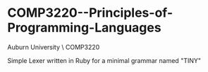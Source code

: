 # COMP3220--Principles-of-Programming-Languages
Auburn University \\ COMP3220

Simple Lexer written in Ruby for a minimal grammar named "TINY"
